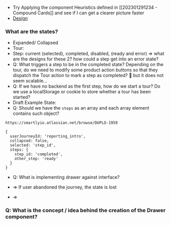 - Try Applying the component Heuristics defined in [[202301291234 - Compound Cards]] and see if I can get a clearer picture faster
- [Design](https://www.figma.com/file/6rzxf0OQLeEHinSiXGPZi8/Feature-onboarding-toolkit?node-id=1540%3A193990&t=BUMNSHgfLWBaWGRw-0)
### What are the states?
- Expanded/ Collapsed
- Tour:
- Step: current (selected), completed, disabled, (ready and error) => what are the designs for these 2? how could a step get into an error state?
- Q: What triggers a step to be in the completed state? Depending on the tour, do we need to modify some product action buttons so that they dispatch the Tour action to mark a step as completed? 🤔 but it does not seem scalable... 
- Q: If we have no backend as the first step, how do we start a tour? Do we use a localStorage or cookie to store whether a tour has been started?
- Draft Example State: 
- Q: Should we have the `steps` as an array and each array element contains such object?
```
https://smartlyio.atlassian.net/browse/DUPLO-1959

{
  userJourneyId: 'reporting_intro',
  collapsed: false,
  selected: 'step_id',
  steps: {
    step_id: 'completed',
    other_step: 'ready'
  }
}
```
- Q: What is implementing drawer against interface?

- => If user abandoned the journey, the state is lost
- => 
### Q: What is the concept / idea behind the creation of the Drawer component?
